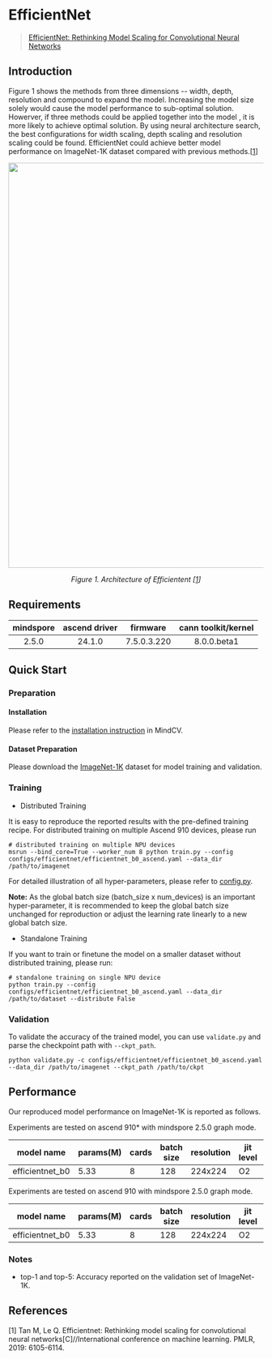 # EfficientNet
<!--- Guideline: please use url linked to the paper abstract in ArXiv instead of PDF for fast loading.  -->
> [EfficientNet: Rethinking Model Scaling for Convolutional Neural Networks](https://arxiv.org/abs/1905.11946)

## Introduction
<!--- Guideline: Introduce the model and architectures. Please cite if you use/adopt paper explanation from others. -->
<!--- Guideline: If an architecture table/figure is available in the paper, please put one here and cite for intuitive illustration. -->

Figure 1 shows the methods from three dimensions -- width, depth, resolution and compound to expand the model. Increasing the model
size solely would cause the model performance to sub-optimal solution. Howerver, if three methods could be applied together into the model
, it is more likely to achieve optimal solution. By using neural architecture search, the best configurations for width scaling, depth scaling
and resolution scaling could be found. EfficientNet could achieve better model performance on ImageNet-1K dataset compared with previous methods.[[1](#references)]

<p align="center">
  <img src="https://user-images.githubusercontent.com/77485245/225044036-d0344404-e86c-483c-971f-863ebe6decc6.jpeg" width=800 />
</p>
<p align="center">
  <em>Figure 1. Architecture of Efficientent [<a href="#references">1</a>] </em>
</p>

## Requirements
| mindspore | ascend driver |  firmware   | cann toolkit/kernel |
| :-------: | :-----------: | :---------: | :-----------------: |
|   2.5.0   |   24.1.0      | 7.5.0.3.220 |     8.0.0.beta1     |


## Quick Start

### Preparation

#### Installation
Please refer to the [installation instruction](https://mindspore-lab.github.io/mindcv/installation/) in MindCV.

#### Dataset Preparation
Please download the [ImageNet-1K](https://www.image-net.org/challenges/LSVRC/2012/index.php) dataset for model training and validation.

### Training
<!--- Guideline: Please avoid using shell scripts in the command line. Python scripts preferred. -->

* Distributed Training

It is easy to reproduce the reported results with the pre-defined training recipe. For distributed training on multiple Ascend 910 devices, please run

```shell
# distributed training on multiple NPU devices
msrun --bind_core=True --worker_num 8 python train.py --config configs/efficientnet/efficientnet_b0_ascend.yaml --data_dir /path/to/imagenet
```



For detailed illustration of all hyper-parameters, please refer to [config.py](https://github.com/mindspore-lab/mindcv/blob/main/config.py).

**Note:**  As the global batch size  (batch_size x num_devices) is an important hyper-parameter, it is recommended to keep the global batch size unchanged for reproduction or adjust the learning rate linearly to a new global batch size.

* Standalone Training

If you want to train or finetune the model on a smaller dataset without distributed training, please run:

```shell
# standalone training on single NPU device
python train.py --config configs/efficientnet/efficientnet_b0_ascend.yaml --data_dir /path/to/dataset --distribute False
```

### Validation

To validate the accuracy of the trained model, you can use `validate.py` and parse the checkpoint path with `--ckpt_path`.

```
python validate.py -c configs/efficientnet/efficientnet_b0_ascend.yaml --data_dir /path/to/imagenet --ckpt_path /path/to/ckpt
```

## Performance

Our reproduced model performance on ImageNet-1K is reported as follows.

Experiments are tested on ascend 910* with mindspore 2.5.0 graph mode.

| model name      | params(M) | cards | batch size | resolution | jit level | graph compile | ms/step | img/s   | acc@top1 | acc@top5 | recipe                                                                                                     | weight                                                                                                            |
| --------------- | --------- | ----- | ---------- | ---------- | --------- | ------------- | ------- | ------- | -------- | -------- | ---------------------------------------------------------------------------------------------------------- | ----------------------------------------------------------------------------------------------------------------- |
| efficientnet_b0 | 5.33      | 8     | 128        | 224x224    | O2        | 353s          | 172.64  | 5931.42 | 76.88    | 93.28    | [yaml](https://github.com/mindspore-lab/mindcv/blob/main/configs/efficientnet/efficientnet_b0_ascend.yaml) | [weights](https://download-mindspore.osinfra.cn/toolkits/mindcv/efficientnet/efficientnet_b0-f8d7aa2a-910v2.ckpt) |

Experiments are tested on ascend 910 with mindspore 2.5.0 graph mode.

| model name      | params(M) | cards | batch size | resolution | jit level | graph compile | ms/step | img/s   | acc@top1 | acc@top5 | recipe                                                                                                     | weight                                                                                              |
| --------------- | --------- | ----- | ---------- | ---------- | --------- | ------------- | ------- | ------- | -------- | -------- | ---------------------------------------------------------------------------------------------------------- | --------------------------------------------------------------------------------------------------- |
| efficientnet_b0 | 5.33      | 8     | 128        | 224x224    | O2        | 203s          | 172.78  | 5926.61 | 76.89    | 93.16    | [yaml](https://github.com/mindspore-lab/mindcv/blob/main/configs/efficientnet/efficientnet_b0_ascend.yaml) | [weights](https://download.mindspore.cn/toolkits/mindcv/efficientnet/efficientnet_b0-103ec70c.ckpt) |

### Notes
- top-1 and top-5: Accuracy reported on the validation set of ImageNet-1K.


## References
<!--- Guideline: Citation format GB/T 7714 is suggested. -->

[1] Tan M, Le Q. Efficientnet: Rethinking model scaling for convolutional neural networks[C]//International conference on machine learning. PMLR, 2019: 6105-6114.
